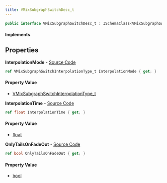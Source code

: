 ```yaml
---
title: VMixSubgraphSwitchDesc_t
---
```


```csharp
public interface VMixSubgraphSwitchDesc_t : ISchemaClass<VMixSubgraphSwitchDesc_t>, ISchemaField, ISchemaClass, INativeHandle
```

#### Implements

## Properties

**InterpolationMode** - [Source Code](https://github.com/swiftly-solution/swiftlys2/blob/master/managed/src/SwiftlyS2.Generated/Schemas/Interfaces/VMixSubgraphSwitchDesc_t.cs#L16)

```csharp
ref VMixSubgraphSwitchInterpolationType_t InterpolationMode { get; }
```

#### Property Value

- [VMixSubgraphSwitchInterpolationType_t](/docs/api/shared/schemadefinitions/vmixsubgraphswitchinterpolationtype_t)

**InterpolationTime** - [Source Code](https://github.com/swiftly-solution/swiftlys2/blob/master/managed/src/SwiftlyS2.Generated/Schemas/Interfaces/VMixSubgraphSwitchDesc_t.cs#L20)

```csharp
ref float InterpolationTime { get; }
```

#### Property Value

- [float](https://learn.microsoft.com/dotnet/api/system.single)

**OnlyTailsOnFadeOut** - [Source Code](https://github.com/swiftly-solution/swiftlys2/blob/master/managed/src/SwiftlyS2.Generated/Schemas/Interfaces/VMixSubgraphSwitchDesc_t.cs#L18)

```csharp
ref bool OnlyTailsOnFadeOut { get; }
```

#### Property Value

- [bool](https://learn.microsoft.com/dotnet/api/system.boolean)

